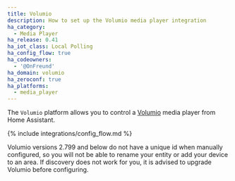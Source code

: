 ```yaml
---
title: Volumio
description: How to set up the Volumio media player integration
ha_category:
  - Media Player
ha_release: 0.41
ha_iot_class: Local Polling
ha_config_flow: true
ha_codeowners:
  - '@OnFreund'
ha_domain: volumio
ha_zeroconf: true
ha_platforms:
  - media_player
---
```


The `Volumio` platform allows you to control a [Volumio](https://volumio.org/) media player from Home Assistant.

{% include integrations/config_flow.md %}

<div class='note'>
Volumio versions 2.799 and below do not have a unique id when manually configured, so you will not be able to rename your entity or add your device to an area. If discovery does not work for you, it is advised to upgrade Volumio before configuring.
</div>
